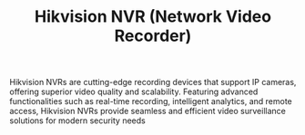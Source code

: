 ---
id: 2
title:  "Hikvision NVR (Network Video Recorder)"
body:   "Hikvision NVRs are cutting-edge recording devices that support IP cameras, offering superior video quality and scalability. Featuring advanced functionalities such as real-time recording, intelligent analytics, and remote access, Hikvision NVRs provide seamless and efficient video surveillance solutions for modern security needs"
name: "Hikvision Nvr"
---